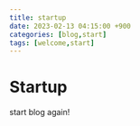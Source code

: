 ```yaml
---
title: startup
date: 2023-02-13 04:15:00 +900
categories: [blog,start]
tags: [welcome,start]
---
```


# Startup

start blog again!
